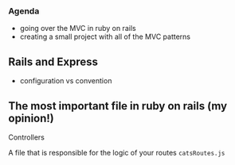 ### Agenda ###

- going over the MVC in ruby on rails
- creating a small project with all of the MVC patterns



## Rails and Express

- configuration vs convention


## The most important file in ruby on rails (my opinion!)



Controllers

A file that is responsible for the logic of your routes
`catsRoutes.js`